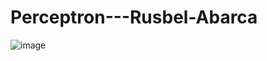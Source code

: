 # Perceptron---Rusbel-Abarca

![image](https://github.com/user-attachments/assets/3824e753-0742-45be-b8db-e6e6404c9e4a)
